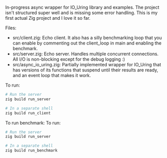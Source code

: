 
In-progress async wrapper for IO\_Uring library and examples. The project isn't
structured super well and is missing some error handling. This is my first
actual Zig project and I love it so far. 

Files:
* src/client.zig: Echo client. It also has a silly benchmarking loop that you can
  enable by commenting out the client\_loop in main and enabling the benchmark.
* src/server.zig: Echo server. Handles multiple concurrent connections. All I/O
  is non-blocking except for the debug logging :) 
* src/async\_io\_uring.zig: Partially implemented wrapper for IO\_Uring that
  has versions of its functions that suspend until their results are ready, and
  an event loop that makes it work.  

To run:
```sh
# Run the server
zig build run_server

# In a separate shell
zig build run_client
```

To run benchmark:
To run:
```sh
# Run the server
zig build run_server

# In a separate shell
zig build run_benchmark
```
